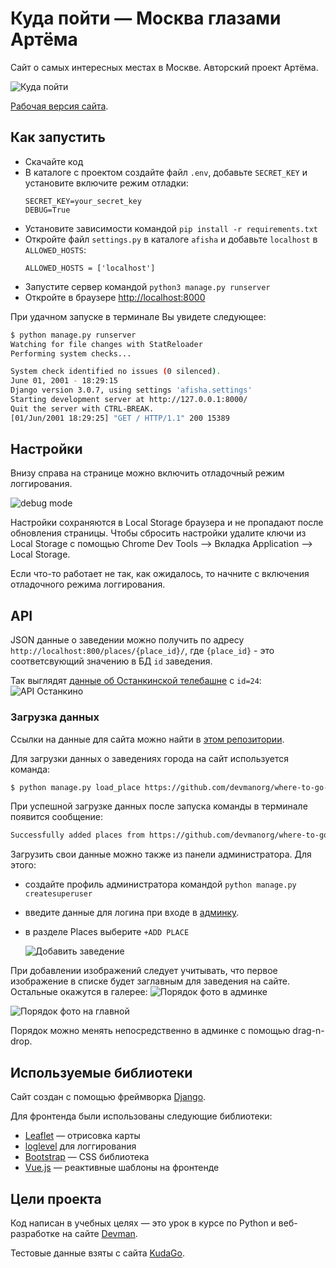 # Куда пойти — Москва глазами Артёма

Сайт о самых интересных местах в Москве. Авторский проект Артёма.

![Куда пойти](screenshots/site.png)

[Рабочая версия сайта](http://kmnrm.pythonanywhere.com/).

## Как запустить

- Скачайте код
- В каталоге с проектом создайте файл `.env`, добавьте  `SECRET_KEY` и установите включите режим отладки:
    ```
    SECRET_KEY=your_secret_key
    DEBUG=True
    ```
- Установите зависимости командой `pip install -r requirements.txt`
- Откройте файл `settings.py` в каталоге `afisha` и добавьте `localhost` в `ALLOWED_HOSTS`:
    ```
    ALLOWED_HOSTS = ['localhost']
    ```
- Запустите сервер командой `python3 manage.py runserver`
- Откройте в браузере [http://localhost:8000](http://localhost:8000/)

При удачном запуске в терминале Вы увидете следующее:
```sh
$ python manage.py runserver
Watching for file changes with StatReloader
Performing system checks...

System check identified no issues (0 silenced).
June 01, 2001 - 18:29:15
Django version 3.0.7, using settings 'afisha.settings'
Starting development server at http://127.0.0.1:8000/
Quit the server with CTRL-BREAK.
[01/Jun/2001 18:29:25] "GET / HTTP/1.1" 200 15389

```

## Настройки

Внизу справа на странице можно включить отладочный режим логгирования.

![debug mode](screenshots/debug-option.png)

Настройки сохраняются в Local Storage браузера и не пропадают после обновления страницы. Чтобы сбросить настройки удалите ключи из Local Storage с помощью Chrome Dev Tools —> Вкладка Application —> Local Storage.

Если что-то работает не так, как ожидалось, то начните с включения отладочного режима логгирования.

## API

JSON данные о заведении можно получить по адресу
` http://localhost:800/places/{place_id}/ `, где `{place_id}` - это соответсвующий значению в БД `id` заведения.

Так выглядят [данные об Останкинской телебашне](http://localhost:8000/places/24/) с `id=24`:
![API Останкино](screenshots/api_id24.png)

### Загрузка данных
Ссылки на данные для сайта можно найти в [этом репозитории](https://github.com/devmanorg/where-to-go-places).

Для загрузки данных о заведениях города на сайт используется команда:

```sh
$ python manage.py load_place https://github.com/devmanorg/where-to-go-places
```
При успешной загрузке данных после запуска команды в терминале появится сообщение:
```sh
Successfully added places from https://github.com/devmanorg/where-to-go-places
```

Загрузить свои данные можно также из панели администратора. Для этого:
 - создайте профиль администратора командой `python manage.py createsuperuser`
  - введите данные для логина при входе в [админку](http://localhost:8000/admin).
  - в разделе Places выберите `+ADD PLACE`

    ![Добавить заведение](screenshots/admin_addplace.png)

При добавлении изображений следует учитывать, что первое изображение в списке будет заглавным для заведения на сайте. Остальные окажутся в галерее:
![Порядок фото в админке](screenshots/admin_images.png)


![Порядок фото на главной](screenshots/site_images.png)

Порядок можно менять непосредственно в админке с помощью drag-n-drop.

## Используемые библиотеки
Сайт создан с помощью фреймворка [Django](https://www.djangoproject.com/).

Для фронтенда были использованы следующие библиотеки:
- [Leaflet](https://leafletjs.com/) — отрисовка карты
- [loglevel](https://www.npmjs.com/package/loglevel) для логгирования
- [Bootstrap](https://getbootstrap.com/) — CSS библиотека
- [Vue.js](https://ru.vuejs.org/) — реактивные шаблоны на фронтенде


## Цели проекта

Код написан в учебных целях — это урок в курсе по Python и веб-разработке на сайте [Devman](https://dvmn.org).

Тестовые данные взяты с сайта [KudaGo](https://kudago.com).
